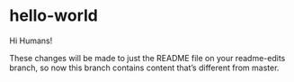 # hello-world

Hi Humans!

These changes will be made to just the README file on your readme-edits branch, so now this branch contains content that’s different from master.
